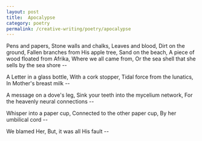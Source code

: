 ```yaml
---
layout: post
title:  Apocalypse
category: poetry
permalink: /creative-writing/poetry/apocalypse
---
```


Pens and papers,
Stone walls and chalks,
Leaves and blood,
Dirt on the ground,
Fallen branches from His apple tree,
Sand on the beach,
A piece of wood floated from Afrika,
Where we all came from,
Or the sea shell that she sells by the sea shore --
<br />

A Letter in a glass bottle,
With a cork stopper,
Tidal force from the lunatics,
In Mother's breast milk --
<br />

A message on a dove's leg,
Sink your teeth into the mycelium network,
For the heavenly neural connections --
<br />

Whisper into a paper cup,
Connected to the other paper cup,
By her umbilical cord --
<br />

We blamed Her,
But, it was all His fault --
<br /><br />
